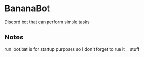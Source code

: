 # BananaBot
Discord bot that can perform simple tasks
## Notes
run_bot.bat is for startup purposes so I don't forget to run it__
stuff
